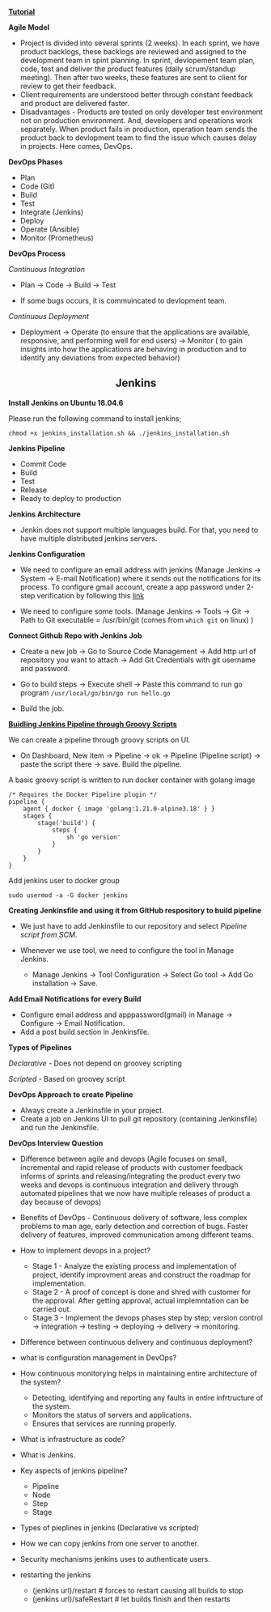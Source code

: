 **[Tutorial](https://www.youtube.com/watch?v=FX322RVNGj4&t=104s)**

**Agile Model**

- Project is divided into several sprints (2 weeks). In each sprint, we have product backlogs, these backlogs are reviewed and assigned to the development team in spint planning. In  sprint, devlopement team plan, code, test and deliver the product features (daily scrum/standup meeting). Then after two weeks, these features are sent to client for review to get their feedback. 
- Client requirements are understood better through constant feedback and product are delivered faster.
- Disadvantages - Products are tested on only developer test environment not on production environment. And, developers and operations work separately. When product fails in production, operation team sends the product back to devlopment team to find the issue which causes delay in projects. Here comes, DevOps.

**DevOps Phases**

- Plan
- Code (Git)
- Build
- Test
- Integrate (Jenkins)
- Deploy
- Operate (Ansible)
- Monitor (Prometheus)

**DevOps Process**

*Continuous Integration*

- Plan -> Code -> Build -> Test

- If some bugs occurs, it is commuincated to devlopment team.

*Continuous Deployment*

- Deployment -> Operate (to ensure that the applications are available, responsive, and performing well for end users) -> Monitor ( to gain insights into how the applications are behaving in production and to identify any deviations from expected behavior)


<center><h2><b>Jenkins</b></h2></center>

**Install Jenkins on Ubuntu 18.04.6**

Please run the following command to install jenkins;

`chmod +x jenkins_installation.sh && ./jenkins_installation.sh`

**Jenkins Pipeline**

- Commit Code
- Build
- Test
- Release
- Ready to deploy to production

**Jenkins Architecture**
- Jenkin does not support multiple languages build. For that, you need to have multiple distributed jenkins servers.

**Jenkins Configuration**
- We need to configure an email address with jenkins (Manage Jenkins -> System ->  E-mail Notification) where it sends out the notifications for its process. To configure gmail account, create a app password under 2-step verification by following this [link](https://stackoverflow.com/questions/26594097/javamail-exception-javax-mail-authenticationfailedexception-534-5-7-9-applicatio/72592946#72592946) 

- We need to configure some tools. (Manage Jenkins -> Tools -> Git -> Path to Git executable = /usr/bin/git (comes from `which git` on linux) )

**Connect Github Repo with Jenkins Job**
- Create a new job -> Go to Source Code Management -> Add http url of repository you want to attach -> Add Git Credentials with git username and password.

- Go to build steps -> Execute shell -> Paste this command to run go program `/usr/local/go/bin/go run hello.go`

- Build the job. 

**[Buidling Jenkins Pipeline through Groovy Scripts](https://www.jenkins.io/doc/pipeline/tour/hello-world/)**

We can create a pipeline through groovy scripts on UI. 
- On Dashboard, New item -> Pipeline -> ok -> Pipeline (Pipeline script) -> paste the script there -> save. Build the pipeline. 

A basic groovy script is written to run docker container with golang image
```
/* Requires the Docker Pipeline plugin */
pipeline {
    agent { docker { image 'golang:1.21.0-alpine3.18' } }
    stages {
        stage('build') {
            steps {
                sh 'go version'
            }
        }
    }
}
```

Add jenkins user to docker group 

`sudo usermod -a -G docker jenkins`

**Creating Jenkinsfile and using it from GitHub respository to build pipeline**

- We just have to add Jenkinsfile to our repository and select *Pipeline script from SCM*. 

- Whenever we use tool, we need to configure the tool in Manage Jenkins.
    - Manage Jenkins -> Tool Configuration -> Select Go tool -> Add Go installation -> Save.

**Add Email Notifications for every Build**

- Configure email address and apppassword(gmail) in Manage -> Configure -> Email Notification. 
- Add a post build section in Jenkinsfile.

**Types of Pipelines**

*Declarative* - Does not depend on groovey scripting

*Scripted* - Based on groovey script

**DevOps Approach to create Pipeline**
- Always create a Jenkinsfile in your project.
- Create a job on Jenkins UI to pull git repository (containing Jenkinsfile) and run the Jenkinsfile.

**DevOps Interview Question**
- Difference between agile and devops (Agile focuses on small, incremental and rapid release of products with customer feedback informs of sprints and releasing/integrating the product every two weeks and devops is continuous integration and delivery through automated pipelines that we now have multiple releases of product a day because of devops)
- Benefits of DevOps - Continuous delivery of software, less complex problems to man age, early detection and correction of bugs. Faster delivery of features, improved communication among different teams.
- How to implement devops in a project? 
    - Stage 1 - Analyze the existing process and implementation of project, identify improvment areas and construct the roadmap for implementation.
    - Stage 2 - A proof of concept is done and shred with customer for the approval. After getting approval, actual implemntation can be carried out.
    - Stage 3 - Implement the devops phases step by step; version control -> integration -> testing -> deploying -> delivery -> monitoring.

- Difference between continuous delivery and continuous deployment?

- what is configuration management in DevOps?

- How continuous monitorying helps in maintaining entire architecture of the system?
    - Detecting, identifying and reporting any faults in entire infrtructure of the system.
    - Monitors the status of servers and applications.
    - Ensures that services are running properly.

- What is infrastructure as code?

- What is Jenkins.
- Key aspects of jenkins pipeline?
    - Pipeline
    - Node
    - Step
    - Stage

- Types of pieplines in jenkins (Declarative vs scripted)

- How we can copy jenkins from one server to another.

- Security mechanisms jenkins uses to authenticate users.

- restarting the jenkins 
    - (jenkins url)/restart  # forces to restart causing all builds to stop
    - (jenkins url)/safeRestart # let builds finish and then restarts
